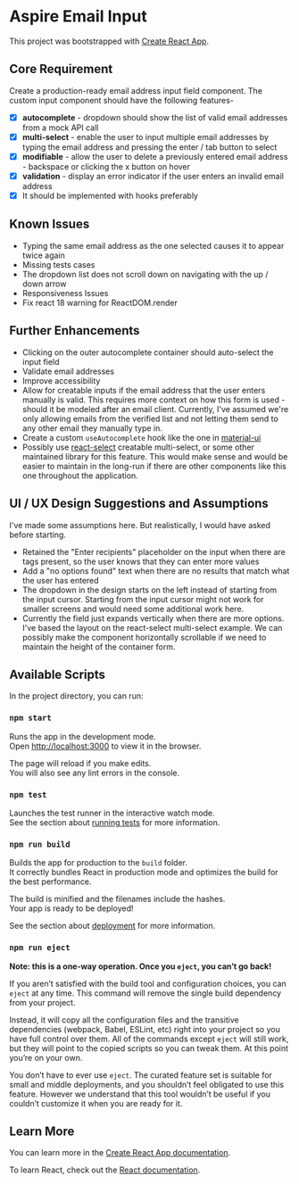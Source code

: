 # Aspire Email Input

This project was bootstrapped with [Create React App](https://github.com/facebook/create-react-app).

## Core Requirement

Create a production-ready email address input field component.
The custom input component should have the following features-

- [x] **autocomplete** - dropdown should show the list of valid email addresses from a mock API call
- [x] **multi-select** - enable the user to input multiple email addresses by typing the email address and pressing the enter / tab button to select
- [x] **modifiable** - allow the user to delete a previously entered email address - backspace or clicking the x button on hover
- [x] **validation** - display an error indicator if the user enters an invalid email address
- [x] It should be implemented with hooks preferably

## Known Issues

- Typing the same email address as the one selected causes it to appear twice again
- Missing tests cases
- The dropdown list does not scroll down on navigating with the up / down arrow
- Responsiveness Issues
- Fix react 18 warning for ReactDOM.render

## Further Enhancements

- Clicking on the outer autocomplete container should auto-select the input field
- Validate email addresses
- Improve accessibility
- Allow for creatable inputs if the email address that the user enters manually is valid. This requires more context on how this form is used - should it be modeled after an email client. Currently, I've assumed we're only allowing emails from the verified list and not letting them send to any other email they manually type in.
- Create a custom `useAutocomplete` hook like the one in [material-ui](https://github.com/mui/material-ui/blob/master/packages/mui-base/src/AutocompleteUnstyled/useAutocomplete.js)
- Possibly use [react-select](https://react-select.com/home) creatable multi-select, or some other maintained library for this feature. This would make sense and would be easier to maintain in the long-run if there are other components like this one throughout the application.

## UI / UX Design Suggestions and Assumptions

I've made some assumptions here. But realistically, I would have asked before starting.

- Retained the "Enter recipients" placeholder on the input when there are tags present, so the user knows that they can enter more values
- Add a "no options found" text when there are no results that match what the user has entered
- The dropdown in the design starts on the left instead of starting from the input cursor. Starting from the input cursor might not work for smaller screens and would need some additional work here.
- Currently the field just expands vertically when there are more options. I've based the layout on the react-select multi-select example. We can possibly make the component horizontally scrollable if we need to maintain the height of the container form.

## Available Scripts

In the project directory, you can run:

### `npm start`

Runs the app in the development mode.\
Open [http://localhost:3000](http://localhost:3000) to view it in the browser.

The page will reload if you make edits.\
You will also see any lint errors in the console.

### `npm test`

Launches the test runner in the interactive watch mode.\
See the section about [running tests](https://facebook.github.io/create-react-app/docs/running-tests) for more information.

### `npm run build`

Builds the app for production to the `build` folder.\
It correctly bundles React in production mode and optimizes the build for the best performance.

The build is minified and the filenames include the hashes.\
Your app is ready to be deployed!

See the section about [deployment](https://facebook.github.io/create-react-app/docs/deployment) for more information.

### `npm run eject`

**Note: this is a one-way operation. Once you `eject`, you can’t go back!**

If you aren’t satisfied with the build tool and configuration choices, you can `eject` at any time. This command will remove the single build dependency from your project.

Instead, it will copy all the configuration files and the transitive dependencies (webpack, Babel, ESLint, etc) right into your project so you have full control over them. All of the commands except `eject` will still work, but they will point to the copied scripts so you can tweak them. At this point you’re on your own.

You don’t have to ever use `eject`. The curated feature set is suitable for small and middle deployments, and you shouldn’t feel obligated to use this feature. However we understand that this tool wouldn’t be useful if you couldn’t customize it when you are ready for it.

## Learn More

You can learn more in the [Create React App documentation](https://facebook.github.io/create-react-app/docs/getting-started).

To learn React, check out the [React documentation](https://reactjs.org/).
